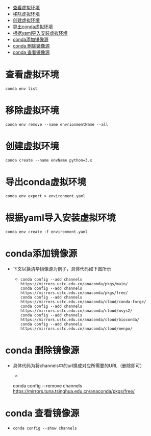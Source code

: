 <!-- START doctoc generated TOC please keep comment here to allow auto update -->
<!-- DON'T EDIT THIS SECTION, INSTEAD RE-RUN doctoc TO UPDATE -->

- [查看虚拟环境](#%E6%9F%A5%E7%9C%8B%E8%99%9A%E6%8B%9F%E7%8E%AF%E5%A2%83)
- [移除虚拟环境](#%E7%A7%BB%E9%99%A4%E8%99%9A%E6%8B%9F%E7%8E%AF%E5%A2%83)
- [创建虚拟环境](#%E5%88%9B%E5%BB%BA%E8%99%9A%E6%8B%9F%E7%8E%AF%E5%A2%83)
- [导出conda虚拟环境](#%E5%AF%BC%E5%87%BAconda%E8%99%9A%E6%8B%9F%E7%8E%AF%E5%A2%83)
- [根据yaml导入安装虚拟环境](#%E6%A0%B9%E6%8D%AEyaml%E5%AF%BC%E5%85%A5%E5%AE%89%E8%A3%85%E8%99%9A%E6%8B%9F%E7%8E%AF%E5%A2%83)
- [conda添加镜像源](#conda%E6%B7%BB%E5%8A%A0%E9%95%9C%E5%83%8F%E6%BA%90)
- [conda 删除镜像源](#conda-%E5%88%A0%E9%99%A4%E9%95%9C%E5%83%8F%E6%BA%90)
- [conda 查看镜像源](#conda-%E6%9F%A5%E7%9C%8B%E9%95%9C%E5%83%8F%E6%BA%90)

<!-- END doctoc generated TOC please keep comment here to allow auto update -->

# 查看虚拟环境

```
conda env list
```

# 移除虚拟环境

```
conda env remove --name envrionmentName --all
```

# 创建虚拟环境

```
conda create --name envName python=3.x
```

# 导出conda虚拟环境

```
conda env export > environment.yaml
```

# 根据yaml导入安装虚拟环境

```
conda env create -f environment.yaml
```

# conda添加镜像源

- 下文以换清华镜像源为例子，具体代码如下图所示	

  - ```
    conda config --add channels https://mirrors.ustc.edu.cn/anaconda/pkgs/main/
    conda config --add channels https://mirrors.ustc.edu.cn/anaconda/pkgs/free/
    conda config --add channels https://mirrors.ustc.edu.cn/anaconda/cloud/conda-forge/
    conda config --add channels https://mirrors.ustc.edu.cn/anaconda/cloud/msys2/
    conda config --add channels https://mirrors.ustc.edu.cn/anaconda/cloud/bioconda/
    conda config --add channels https://mirrors.ustc.edu.cn/anaconda/cloud/menpo/

# conda 删除镜像源

- 具体代码为将channels中的url换成对应所需要的URL（删除即可）	

	- ```
  conda config --remove channels  https://mirrors.tuna.tsinghua.edu.cn/anaconda/pkgs/free/

# conda 查看镜像源

- ```
  conda config --show channels
  ```

  

